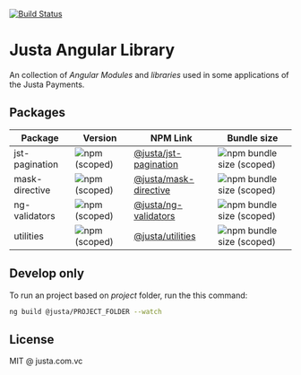 [![Build Status](https://travis-ci.com/justapagamentos/justa-angular-library.svg?branch=master)](https://travis-ci.com/justapagamentos/justa-angular-library)

# Justa Angular Library

An collection of _Angular Modules_ and _libraries_ used in some applications of the Justa Payments.

## Packages

| Package | Version | NPM Link | Bundle size |
|---------|---------|-----| ----------------- |
| jst-pagination | ![npm (scoped)](https://img.shields.io/npm/v/@justa/jst-pagination?color=%23076e95) | [@justa/jst-pagination](https://www.npmjs.com/package/@justa/jst-pagination) | ![npm bundle size (scoped)](https://img.shields.io/bundlephobia/minzip/@justa/jst-pagination?color=%23076e95) |
| mask-directive | ![npm (scoped)](https://img.shields.io/npm/v/@justa/mask-directive?color=%23076e95) | [@justa/mask-directive](https://www.npmjs.com/package/@justa/mask-directive)  | ![npm bundle size (scoped)](https://img.shields.io/bundlephobia/minzip/@justa/mask-directive?color=%23076e95) |
| ng-validators | ![npm (scoped)](https://img.shields.io/npm/v/@justa/ng-validators?color=%23076e95) | [@justa/ng-validators](https://www.npmjs.com/package/@justa/ng-validators) | ![npm bundle size (scoped)](https://img.shields.io/bundlephobia/minzip/@justa/ng-validators?color=%23076e95) |
| utilities | ![npm (scoped)](https://img.shields.io/npm/v/@justa/utilities?color=%23076e95) | [@justa/utilities](https://www.npmjs.com/package/@justa/utilities) | ![npm bundle size (scoped)](https://img.shields.io/bundlephobia/minzip/@justa/utilities?color=%23076e95) |

## Develop only

To run an project based on _project_ folder, run the this command:

```bash
ng build @justa/PROJECT_FOLDER --watch
```

## License

MIT @ justa.com.vc
